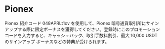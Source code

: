 # Pionex
Pionex 紹介コード 048APRLt1ov を使用して、Pionex 暗号通貨取引所にサインアップする際に限定ボーナスを獲得してください。登録時にこのプロモーション コードを入力すると、キャッシュバック、取引手数料割引、最大 10,000 USDT のサインアップ ボーナスなどの特典が受けられます。
